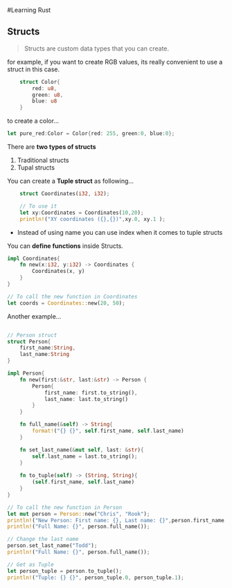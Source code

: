 #Learning Rust

## Structs

>Structs are custom data types that you can create.

for example, if you want to create RGB values, its really convenient to use a struct in this case.

```rust
    struct Color{
        red: u8,
        green: u8,
        blue: u8
    }
```

to create a color...

```rust
let pure_red:Color = Color{red: 255, green:0, blue:0};
```

There are **two types of structs**
1. Traditional structs
2. Tupal structs

You can create a **Tuple struct** as following...

```rust
    struct Coordinates(i32, i32);

    // To use it
    let xy:Coordinates = Coordinates(10,20);
    println!("XY coordinates ({},{})",xy.0, xy.1 );
```
* Instead of using name you can use index when it comes to tuple structs

You can **define functions** inside Structs.

```rust
impl Coordinates{
    fn new(x:i32, y:i32) -> Coordinates {
        Coordinates(x, y)
    }
}

// To call the new function in Coordinates
let coords = Coordinates::new(20, 50);
```
Another example...

```rust

// Person struct
struct Person{
    first_name:String,
    last_name:String
}

impl Person{
    fn new(first:&str, last:&str) -> Person {
        Person{
            first_name: first.to_string(),
            last_name: last.to_string()
        }
    }

    fn full_name(&self) -> String{
        format!("{} {}", self.first_name, self.last_name)
    }

    fn set_last_name(&mut self, last: &str){
        self.last_name = last.to_string();
    }
    
    fn to_tuple(self) -> (String, String){
        (self.first_name, self.last_name)
    }
}

// To call the new function in Person
let mut person = Person::new("Chris", "Rook");
println!("New Person: First name: {}, Last name: {}",person.first_name, person.last_name );
println!("Full Name: {}", person.full_name());

// Change the last name
person.set_last_name("Todd");
println!("Full Name: {}", person.full_name());

// Get as Tuple
let person_tuple = person.to_tuple();
println!("Tuple: {} {}", person_tuple.0, person_tuple.1);

```